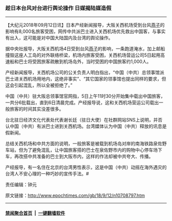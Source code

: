 ### 趁日本台风对台进行舆论操作 日媒揭陆媒造假
------------------------

<p>【大纪元2018年09月12日讯】日本产经新闻报导，大阪关西机场受到台风<a href="http://www.epochtimes.com/gb/tag/%E7%87%95%E5%AD%90.html">燕子</a>的影响有8,000名旅客受困，网传中共派巴士进入关西机场优先救出中国客，与事实有出入，这可能是对中国大陆国内及台湾的舆论操作。</p>
<p>据中央社报导，大阪关西机场4日受到台风<a href="http://www.epochtimes.com/gb/tag/%E7%87%95%E5%AD%90.html">燕子</a>的影响，一条跑道淹水，加上邮船撞毁这座人工岛的对外联络桥梁，机场内旅客受困，关西机场营运公司5日起用高速船和巴士将受困旅客疏散到机场岛外，当时受困的中国旅客约1,000人。</p>
<p>产经新闻报导，关西机场公司的公关负责人明白指出，“中国（中共）总领事馆派巴士进关西机场用地内，这绝非事实”、“其它国家的领事馆也提出同样的要求，但这会引起混乱，所以全被拒绝了。”</p>
<p>中国（中共）驻大阪总领事馆官网指，5日上午11时30分开始集中载出中国旅客，一共分6批载出，直到6日清晨完成。产经报导说，这和关西机场营运公司载出一般旅客的时间其实没差很多。</p>
<p>台北驻日经济文化代表处代表谢长廷（驻日大使）在社群网站SNS上说明，并否认中国（中共）有派巴士进到关西机场。台湾媒体认为中国（中共）释放的讯息是假新闻。</p>
<p>总结关西机场和中共方面的说明，一般旅客是被载到机场岛对岸的南海铁路泉佐野车站，但为了避免混乱，让中国旅客搭的巴士在泉佐野市内的购物中心停车场下车，再改搭中共准备的巴士到大阪市内，这样的作法却被中共夸大、传播。</p>
<p>产经报导，有一名住在北京的台湾男性表示，这是中国（中共）动摇在海外遇灾的台湾人不安心理的一种巧妙的宣传手法。#</p>
<p>责任编辑：钟元</p>

原文链接：http://www.epochtimes.com/gb/18/9/12/n10708797.htm


------------------------
#### [禁闻聚合首页](https://github.com/gfw-breaker/banned-news/blob/master/README.md) &nbsp;|&nbsp;  [一键翻墙软件](https://github.com/gfw-breaker/nogfw/blob/master/README.md)